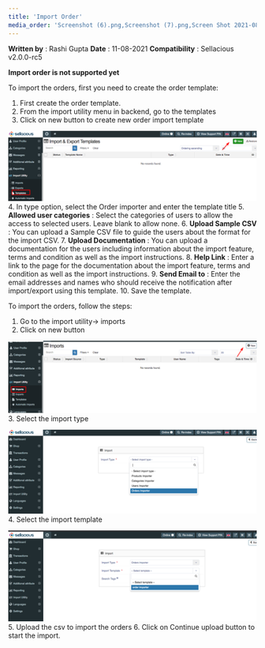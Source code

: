 ```yaml
---
title: 'Import Order'
media_order: 'Screenshot (6).png,Screenshot (7).png,Screen Shot 2021-08-11 at 5.30.43 PM.png,Screen Shot 2021-08-11 at 5.30.59 PM.png'
---
```


**Written by** : Rashi Gupta
**Date** : 11-08-2021
**Compatibility** : Sellacious v2.0.0-rc5

**Import order is not supported yet**

To import the orders, first you need to create the order template:

1. First create the order template.
2. From the import utility menu in backend, go to the templates
3. Click on new button to create new order import template

![Screenshot%20%286%29](Screenshot%20%286%29.png "Screenshot%20%286%29")
4. In type option, select the Order importer and enter the template title
5. **Allowed user categories** : Select the categories of users to allow the access to selected users. Leave blank to allow none.
6. **Upload Sample CSV** : You can upload a Sample CSV file to guide the users about the format for the import CSV.
7. **Upload Documentation** : You can upload a documentation for the users including information about the import feature, terms and condition as well as the import instructions.
8. **Help Link** : Enter a link to the page for the documentation about the import feature, terms and condition as well as the import instructions.
9.  **Send Email to** : Enter the email addresses and names who should receive the notification after import/export using this template.
10.  Save the template.

To import the orders, follow the steps:
1. Go to the import utility-> imports
2. Click on new button

![Screenshot%20%287%29](Screenshot%20%287%29.png "Screenshot%20%287%29")
3. Select the import type

![Screen%20Shot%202021-08-11%20at%205.30.43%20PM](Screen%20Shot%202021-08-11%20at%205.30.43%20PM.png "Screen%20Shot%202021-08-11%20at%205.30.43%20PM")
4. Select the import template

![Screen%20Shot%202021-08-11%20at%205.30.59%20PM](Screen%20Shot%202021-08-11%20at%205.30.59%20PM.png "Screen%20Shot%202021-08-11%20at%205.30.59%20PM")
5. Upload the csv to import the orders
6. Click on Continue upload button to start the import.